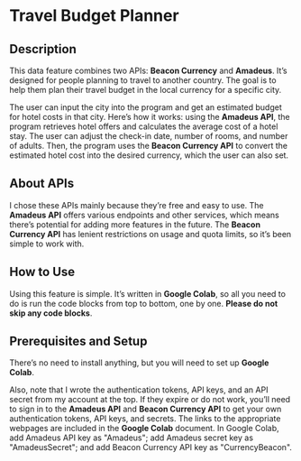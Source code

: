 # Travel Budget Planner

## Description
This data feature combines two APIs: **Beacon Currency** and **Amadeus**. It’s designed for people planning to travel to another country. The goal is to help them plan their travel budget in the local currency for a specific city.

The user can input the city into the program and get an estimated budget for hotel costs in that city. Here’s how it works: using the **Amadeus API**, the program retrieves hotel offers and calculates the average cost of a hotel stay. The user can adjust the check-in date, number of rooms, and number of adults. Then, the program uses the **Beacon Currency API** to convert the estimated hotel cost into the desired currency, which the user can also set.

## About APIs
I chose these APIs mainly because they’re free and easy to use. The **Amadeus API** offers various endpoints and other services, which means there’s potential for adding more features in the future. The **Beacon Currency API** has lenient restrictions on usage and quota limits, so it’s been simple to work with.

## How to Use
Using this feature is simple. It’s written in **Google Colab**, so all you need to do is run the code blocks from top to bottom, one by one. **Please do not skip any code blocks**.

## Prerequisites and Setup
There’s no need to install anything, but you will need to set up **Google Colab**. 

Also, note that I wrote the authentication tokens, API keys, and an API secret from my account at the top. If they expire or do not work, you’ll need to sign in to the **Amadeus API** and **Beacon Currency API** to get your own authentication tokens, API keys, and secrets. The links to the appropriate webpages are included in the **Google Colab** document. In Google Colab, add Amadeus API key as "Amadeus"; add Amadeus secret key as "AmadeusSecret"; and add Beacon Currency API key as "CurrencyBeacon". 
